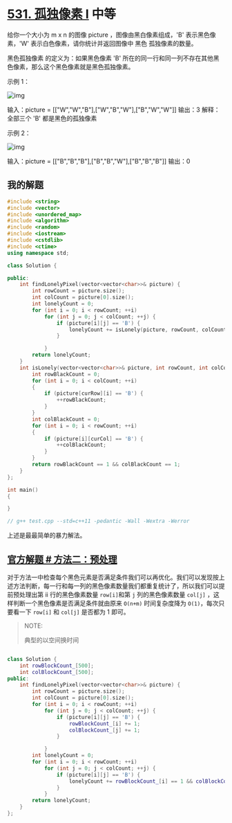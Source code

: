 # [531. 孤独像素 I](https://leetcode-cn.com/problems/lonely-pixel-i/) 中等

给你一个大小为 m x n 的图像 picture ，图像由黑白像素组成，'B' 表示黑色像素，'W' 表示白色像素，请你统计并返回图像中 黑色 孤独像素的数量。

黑色孤独像素 的定义为：如果黑色像素 'B' 所在的同一行和同一列不存在其他黑色像素，那么这个黑色像素就是黑色孤独像素。

示例 1：

![img](https://assets.leetcode.com/uploads/2020/11/11/pixel1.jpg)

输入：picture = [["W","W","B"],["W","B","W"],["B","W","W"]]
输出：3
解释：全部三个 'B' 都是黑色的孤独像素

示例 2：

![img](https://assets.leetcode.com/uploads/2020/11/11/pixel2.jpg)


输入：picture = [["B","B","B"],["B","B","W"],["B","B","B"]]
输出：0



## 我的解题

```C++
#include <string>
#include <vector>
#include <unordered_map>
#include <algorithm>
#include <random>
#include <iostream>
#include <cstdlib>
#include <ctime>
using namespace std;

class Solution {

public:
	int findLonelyPixel(vector<vector<char>>& picture) {
		int rowCount = picture.size();
		int colCount = picture[0].size();
		int lonelyCount = 0;
		for (int i = 0; i < rowCount; ++i)
			for (int j = 0; j < colCount; ++j) {
				if (picture[i][j] == 'B') {
					lonelyCount += isLonely(picture, rowCount, colCount, i, j);
				}

			}
		return lonelyCount;
	}
	int isLonely(vector<vector<char>>& picture, int rowCount, int colCount, int curRow, int curCol) {
		int rowBlackCount = 0;
		for (int i = 0; i < colCount; ++i)
		{
			if (picture[curRow][i] == 'B') {
				++rowBlackCount;
			}
		}
		int colBlackCount = 0;
		for (int i = 0; i < rowCount; ++i)
		{
			if (picture[i][curCol] == 'B') {
				++colBlackCount;
			}
		}
		return rowBlackCount == 1 && colBlackCount == 1;
	}
};

int main()
{

}

// g++ test.cpp --std=c++11 -pedantic -Wall -Wextra -Werror

```

上述是最最简单的暴力解法。



## [官方解题 # 方法二：预处理](https://leetcode-cn.com/problems/lonely-pixel-i/solution/gu-du-xiang-su-i-by-leetcode-solution/)

对于方法一中检查每个黑色元素是否满足条件我们可以再优化。我们可以发现按上述方法判断，每一行和每一列的黑色像素数量我们都重复统计了，所以我们可以提前预处理出第 ii 行的黑色像素数量 `row[i]`和第 `j` 列的黑色像素数量 `col[j]` ，这样判断一个黑色像素是否满足条件就由原来 `O(n+m)` 时间复杂度降为 `O(1)`，每次只要看一下 `row[i]` 和 `col[j]` 是否都为 1 即可。

> NOTE: 
>
> 典型的以空间换时间

```C++

class Solution {
	int rowBlockCount_[500];
	int colBlockCount_[500];
public:
	int findLonelyPixel(vector<vector<char>>& picture) {
		int rowCount = picture.size();
		int colCount = picture[0].size();
		for (int i = 0; i < rowCount; ++i)
			for (int j = 0; j < colCount; ++j) {
				if (picture[i][j] == 'B') {
					rowBlockCount_[i] += 1;
					colBlockCount_[j] += 1;
				}

			}
		int lonelyCount = 0;
		for (int i = 0; i < rowCount; ++i)
			for (int j = 0; j < colCount; ++j) {
				if (picture[i][j] == 'B') {
					lonelyCount += rowBlockCount_[i] == 1 && colBlockCount_[j] == 1;
				}
			}
		return lonelyCount;
	}
};

```

